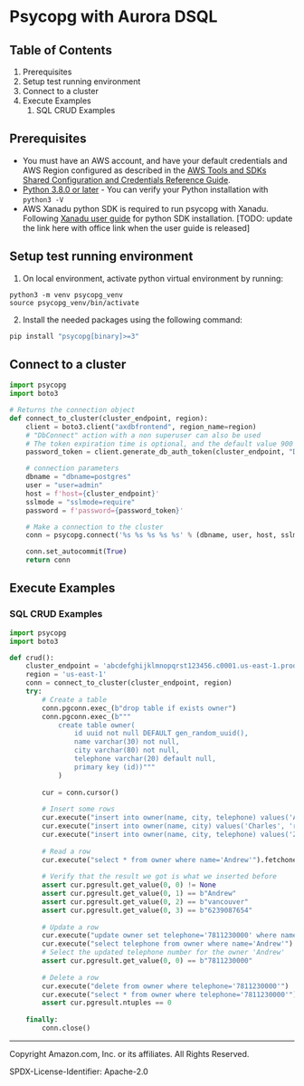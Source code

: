 # Psycopg with Aurora DSQL

## Table of Contents

1. Prerequisites
2. Setup test running environment
3. Connect to a cluster
4. Execute Examples
   1. SQL CRUD Examples

## Prerequisites

* You must have an AWS account, and have your default credentials and AWS Region configured as described in the 
[AWS Tools and SDKs Shared Configuration and Credentials Reference Guide](https://docs.aws.amazon.com/credref/latest/refdocs/creds-config-files.html).
* [Python 3.8.0 or later](https://www.python.org/) - You can verify your Python installation with `python3 -V`
* AWS Xanadu python SDK is required to run psycopg with Xanadu. Following [Xanadu user guide](https://alpha.www.docs.aws.a2z.com/distributed-sql/latest/userguide/accessing-install-sdk.html) for python SDK installation. [TODO: update the link here with office link when the user guide is released]

## Setup test running environment 
1. On local environment, activate python virtual environment by running:
```
python3 -m venv psycopg_venv
source psycopg_venv/bin/activate
```

2. Install the needed packages using the following command:

```sh
pip install "psycopg[binary]>=3"
```

## Connect to a cluster

```py
import psycopg
import boto3

# Returns the connection object
def connect_to_cluster(cluster_endpoint, region):
    client = boto3.client("axdbfrontend", region_name=region)
    # "DbConnect" action with a non superuser can also be used
    # The token expiration time is optional, and the default value 900 seconds
    password_token = client.generate_db_auth_token(cluster_endpoint, "DbConnectSuperuser", region)

    # connection parameters
    dbname = "dbname=postgres"
    user = "user=admin"
    host = f'host={cluster_endpoint}'
    sslmode = "sslmode=require"
    password = f'password={password_token}'

    # Make a connection to the cluster
    conn = psycopg.connect('%s %s %s %s %s' % (dbname, user, host, sslmode, password))

    conn.set_autocommit(True)
    return conn
```

## Execute Examples

### SQL CRUD Examples

```py
import psycopg
import boto3

def crud():
    cluster_endpoint = 'abcdefghijklmnopqrst123456.c0001.us-east-1.prod.sql.axdb.aws.dev'
    region = 'us-east-1'
    conn = connect_to_cluster(cluster_endpoint, region)
    try:
        # Create a table
        conn.pgconn.exec_(b"drop table if exists owner")
        conn.pgconn.exec_(b"""
            create table owner(
                id uuid not null DEFAULT gen_random_uuid(),
                name varchar(30) not null,
                city varchar(80) not null, 
                telephone varchar(20) default null,
                primary key (id))"""
            )
        
        cur = conn.cursor()
                
        # Insert some rows
        cur.execute("insert into owner(name, city, telephone) values('Andrew', 'vancouver', '6239087654')")
        cur.execute("insert into owner(name, city) values('Charles', 'richmond')")
        cur.execute("insert into owner(name, city, telephone) values('Zoya', 'langley', '6230005678')")
        
        # Read a row
        cur.execute("select * from owner where name='Andrew'").fetchone()
        
        # Verify that the result we got is what we inserted before
        assert cur.pgresult.get_value(0, 0) != None
        assert cur.pgresult.get_value(0, 1) == b"Andrew"
        assert cur.pgresult.get_value(0, 2) == b"vancouver"
        assert cur.pgresult.get_value(0, 3) == b"6239087654"
        
        # Update a row
        cur.execute("update owner set telephone='7811230000' where name='Andrew'")
        cur.execute("select telephone from owner where name='Andrew'")
        # Select the updated telephone number for the owner 'Andrew'
        assert cur.pgresult.get_value(0, 0) == b"7811230000"
        
        # Delete a row
        cur.execute("delete from owner where telephone='7811230000'")
        cur.execute("select * from owner where telephone='7811230000'")
        assert cur.pgresult.ntuples == 0
        
    finally:
        conn.close()
```

---

Copyright Amazon.com, Inc. or its affiliates. All Rights Reserved. 

SPDX-License-Identifier: Apache-2.0
